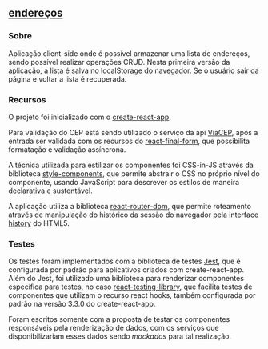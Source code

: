 ## [endereços](https://guicampanati.github.io/enderecos/)

### Sobre

Aplicação client-side onde é possível armazenar uma lista de endereços, sendo possível realizar operações CRUD. Nesta primeira versão da aplicação, a lista é salva no localStorage do navegador. Se o usuário sair da página e voltar a lista é recuperada.

### Recursos

O projeto foi inicializado com o [create-react-app](https://github.com/facebook/create-react-app).

Para validação do CEP está sendo utilizado o serviço da api [ViaCEP](https://viacep.com.br/), após a entrada ser validada com os recursos do [react-final-form](https://github.com/final-form/react-final-form), que possibilita formatação e validação assíncrona.

A técnica utilizada para estilizar os componentes foi CSS-in-JS através da biblioteca [style-components](https://styled-components.com/), que permite abstrair o CSS no próprio nível do componente, usando JavaScript para descrever os estilos de maneira declarativa e sustentável.

A aplicação utiliza a biblioteca [react-router-dom](https://github.com/ReactTraining/react-router/tree/master/packages/react-router-dom), que permite roteamento através de manipulação do histórico da sessão do navegador pela interface [history](https://developer.mozilla.org/pt-BR/docs/Web/API/History) do HTML5.

### Testes

Os testes foram implementados com a biblioteca de testes [Jest](https://jestjs.io/), que é configurada por padrão para aplicativos criados com create-react-app. Além do Jest, foi utilizado uma biblioteca para renderizar componentes específica para testes, no caso [react-testing-library](https://github.com/testing-library/react-testing-library), que facilita testes de componentes que utilizam o recurso react hooks, também configurada por padrão na versão 3.3.0 do create-react-app.

Foram escritos somente com a proposta de testar os componentes responsáveis pela renderização de dados, com os serviços que disponibilizariam esses dados sendo <i>mockados</i> para tal realização.
